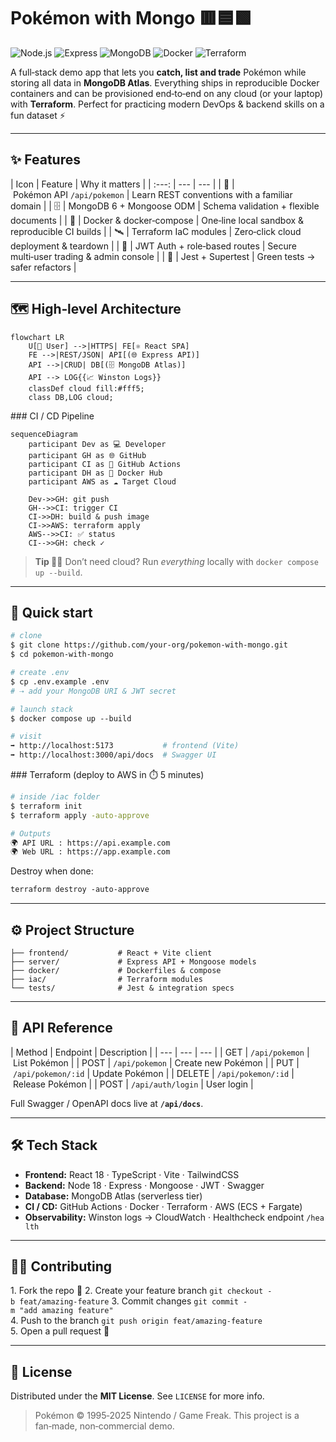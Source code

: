 # Pokémon with Mongo 🟥🟦🟩

![Node.js](https://img.shields.io/badge/Node.js-18.x-green?logo=node.js) ![Express](https://img.shields.io/badge/Express.js-black?logo=express) ![MongoDB](https://img.shields.io/badge/MongoDB-6.x-brightgreen?logo=mongodb) ![Docker](https://img.shields.io/badge/Docker-blue?logo=docker) ![Terraform](https://img.shields.io/badge/Terraform-1.x-purple?logo=terraform)

A full‑stack demo app that lets you **catch, list and trade** Pokémon while storing all data in **MongoDB Atlas**.  Everything ships in reproducible Docker containers and can be provisioned end‑to‑end on any cloud (or your laptop) with **Terraform**.  Perfect for practicing
modern DevOps & backend skills on a fun dataset ⚡️

---

## ✨ Features

| Icon | Feature | Why it matters |
| :---: | --- | --- |
| 🎲 | Pokémon API `/api/pokemon` | Learn REST conventions with a familiar domain |
| 🗄️ | MongoDB 6 + Mongoose ODM | Schema validation + flexible documents |
| 🐳 | Docker & docker‑compose | One‑line local sandbox & reproducible CI builds |
| 🛰️ | Terraform IaC modules | Zero‑click cloud deployment & teardown |
| 🔐 | JWT Auth + role‑based routes | Secure multi‑user trading & admin console |
| 🧪 | Jest + Supertest | Green tests → safer refactors |

---

## 🗺️ High‑level Architecture

```mermaid
flowchart LR
    U[👤 User] -->|HTTPS| FE[⚛️ React SPA]
    FE -->|REST/JSON| API[(🌐 Express API)]
    API -->|CRUD| DB[(🗄️ MongoDB Atlas)]
    API --> LOG{{📈 Winston Logs}}
    classDef cloud fill:#fff5;
    class DB,LOG cloud;
```

\### CI / CD Pipeline

```mermaid
sequenceDiagram
    participant Dev as 💻 Developer
    participant GH as 🌐 GitHub
    participant CI as 🤖 GitHub Actions
    participant DH as 🐳 Docker Hub
    participant AWS as ☁️ Target Cloud

    Dev->>GH: git push
    GH-->>CI: trigger CI
    CI->>DH: build & push image
    CI->>AWS: terraform apply
    AWS-->>CI: ✅ status
    CI-->>GH: check ✓
```

> **Tip 🧑‍🏫** Don’t need cloud?  Run *everything* locally with `docker compose up --build`.

---

## 🚀 Quick start

```bash
# clone
$ git clone https://github.com/your‑org/pokemon‑with‑mongo.git
$ cd pokemon‑with‑mongo

# create .env
$ cp .env.example .env
# ⇢ add your MongoDB URI & JWT secret

# launch stack
$ docker compose up --build

# visit
➡️ http://localhost:5173           # frontend (Vite)
➡️ http://localhost:3000/api/docs  # Swagger UI
```

\### Terraform (deploy to AWS in ⏱️ 5 minutes)

```bash
# inside /iac folder
$ terraform init
$ terraform apply -auto-approve

# Outputs
🌍 API URL : https://api.example.com
🌍 Web URL : https://app.example.com
```

Destroy when done:

```bash
terraform destroy -auto-approve
```

---

## ⚙️ Project Structure

```
├── frontend/           # React + Vite client
├── server/             # Express API + Mongoose models
├── docker/             # Dockerfiles & compose
├── iac/                # Terraform modules
└── tests/              # Jest & integration specs
```

---

## 📑 API Reference

| Method | Endpoint | Description |
| --- | --- | --- |
| GET | `/api/pokemon` | List Pokémon |
| POST | `/api/pokemon` | Create new Pokémon |
| PUT | `/api/pokemon/:id` | Update Pokémon |
| DELETE | `/api/pokemon/:id` | Release Pokémon |
| POST | `/api/auth/login` | User login |

Full Swagger / OpenAPI docs live at **`/api/docs`**.

---

## 🛠️ Tech Stack

* **Frontend:** React 18 · TypeScript · Vite · TailwindCSS
* **Backend:** Node 18 · Express · Mongoose · JWT · Swagger
* **Database:** MongoDB Atlas (serverless tier)
* **CI / CD:** GitHub Actions · Docker · Terraform · AWS (ECS + Fargate)
* **Observability:** Winston logs → CloudWatch · Healthcheck endpoint `/health`

---

## 🧑‍💻 Contributing 

1. Fork the repo 🍴
2. Create your feature branch `git checkout -b feat/amazing‑feature`
3. Commit changes `git commit -m "add amazing feature"`
4. Push to the branch `git push origin feat/amazing‑feature`
5. Open a pull request 💌

---

## 📜 License

Distributed under the **MIT License**.  See `LICENSE` for more info.

> Pokémon © 1995‑2025 Nintendo / Game Freak.  This project is a fan‑made, non‑commercial demo.
